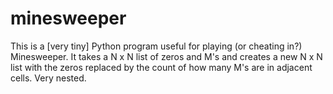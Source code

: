 # minesweeper
This is a [very tiny] Python program useful for playing (or cheating in?) Minesweeper. It takes a N x N list of zeros and M's and creates a new N x N list with the zeros replaced by the count of how many M's are in adjacent cells. Very nested.
